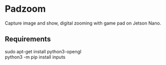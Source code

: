 # Padzoom
Capture image and show, digital zooming with game pad on Jetson Nano.  

## Requirements  
sudo apt-get install python3-opengl  
python3 -m pip install inputs  
